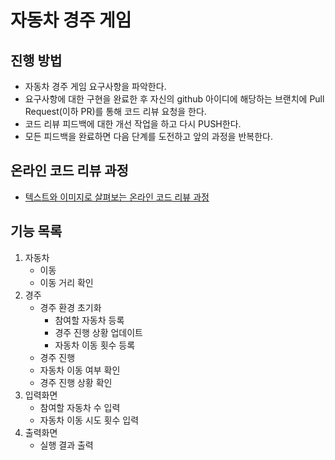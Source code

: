 # 자동차 경주 게임
## 진행 방법
* 자동차 경주 게임 요구사항을 파악한다.
* 요구사항에 대한 구현을 완료한 후 자신의 github 아이디에 해당하는 브랜치에 Pull Request(이하 PR)를 통해 코드 리뷰 요청을 한다.
* 코드 리뷰 피드백에 대한 개선 작업을 하고 다시 PUSH한다.
* 모든 피드백을 완료하면 다음 단계를 도전하고 앞의 과정을 반복한다.

## 온라인 코드 리뷰 과정
* [텍스트와 이미지로 살펴보는 온라인 코드 리뷰 과정](https://github.com/next-step/nextstep-docs/tree/master/codereview)

## 기능 목록

1. 자동차
	- 이동
	- 이동 거리 확인
2. 경주
	- 경주 환경 초기화
	    - 참여할 자동차 등록
	    - 경주 진행 상황 업데이트
	    - 자동차 이동 횟수 등록
	- 경주 진행
	- 자동차 이동 여부 확인
	- 경주 진행 상황 확인
3. 입력화면
    - 참여할 자동차 수 입력
    - 자동차 이동 시도 횟수 입력
4. 출력화면
    - 실행 결과 출력